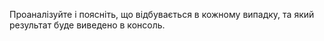 Проаналізуйте і поясніть, що відбувається в кожному випадку, та який результат буде виведено в консоль.